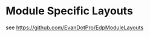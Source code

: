 Module Specific Layouts
=============================================

see https://github.com/EvanDotPro/EdpModuleLayouts